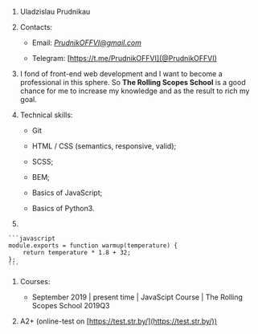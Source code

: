 1. Uladzislau Prudnikau

1. Contacts:

    * Email: *PrudnikOFFVI@gmail.com*

    * Telegram: [https://t.me/PrudnikOFFVI](@PrudnikOFFVI)

1. I fond of front-end web development and I want to become a professional in this sphere. So **The Rolling Scopes School** is a good chance for me to increase my knowledge and as the result to rich my goal.

1. Technical skills:

    * Git

    * HTML / CSS (semantics, responsive, valid);

    * SCSS;

    * BEM;

    * Basics of JavaScript;

    * Basics of Python3.

1. 

    ```javascript
    module.exports = function warmup(temperature) {
        return temperature * 1.8 + 32;
    };
    ```

1. Courses:

    * September 2019 | present time | JavaScipt Course | The Rolling Scopes School 2019Q3

1. A2+ (online-test on [https://test.str.by/](https://test.str.by/))